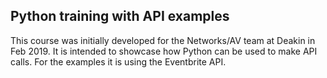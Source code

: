 ## Python training with API examples

This course was initially developed for the Networks/AV team at Deakin in Feb 2019. It is intended to showcase how Python can be used to make API calls. For the examples it is using the Eventbrite API.


